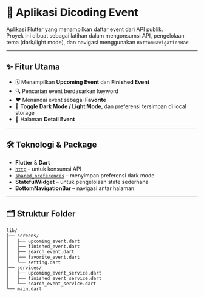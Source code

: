 # 📱 Aplikasi Dicoding Event

Aplikasi Flutter yang menampilkan daftar event dari API publik.  
Proyek ini dibuat sebagai latihan dalam mengonsumsi API, pengelolaan tema (dark/light mode), dan navigasi menggunakan `BottomNavigationBar`.

---

## ✨ Fitur Utama

- 🗓️ Menampilkan **Upcoming Event** dan **Finished Event**
- 🔍 Pencarian event berdasarkan keyword
- ❤️ Menandai event sebagai **Favorite**
- 🌙 **Toggle Dark Mode / Light Mode**, dan preferensi tersimpan di local storage
- 📄 Halaman **Detail Event**

---

## 🛠️ Teknologi & Package

- **Flutter** & **Dart**
- [`http`](https://pub.dev/packages/http) – untuk konsumsi API
- [`shared_preferences`](https://pub.dev/packages/shared_preferences) – menyimpan preferensi dark mode
- **StatefulWidget** – untuk pengelolaan state sederhana
- **BottomNavigationBar** – navigasi antar halaman

---

## 🗂️ Struktur Folder

```plaintext
lib/
├── screens/
│   ├── upcoming_event.dart
│   ├── finished_event.dart
│   ├── search_event.dart
│   ├── favorite_event.dart
│   └── setting.dart
├── services/
│   ├── upcoming_event_service.dart
│   ├── finished_event_service.dart
│   └── search_event_service.dart
└── main.dart
